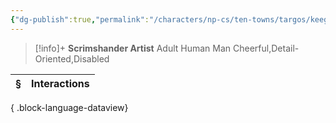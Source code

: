 ```yaml
---
{"dg-publish":true,"permalink":"/characters/np-cs/ten-towns/targos/keegan-velryn/"}
---
```



> [!info]+
> **Scrimshander Artist**
> Adult Human Man
> Cheerful,Detail-Oriented,Disabled 


| § | Interactions |
| - | ------------ |

{ .block-language-dataview}
